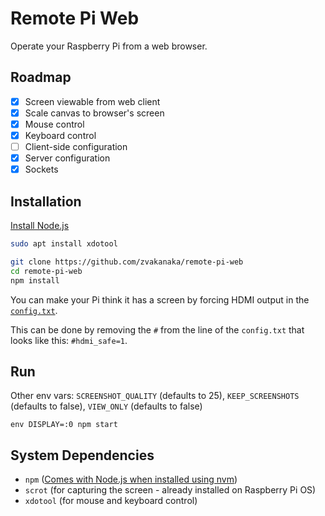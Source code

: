 # Remote Pi Web
Operate your Raspberry Pi from a web browser.

## Roadmap
- [x] Screen viewable from web client  
- [x] Scale canvas to browser's screen  
- [x] Mouse control
- [x] Keyboard control  
- [ ] Client-side configuration  
- [x] Server configuration
- [x] Sockets

## Installation
[Install Node.js](https://github.com/nvm-sh/nvm#about)
```sh
sudo apt install xdotool

git clone https://github.com/zvakanaka/remote-pi-web
cd remote-pi-web
npm install
```

You can make your Pi think it has a screen by forcing HDMI output in the [`config.txt`](https://www.raspberrypi.org/documentation/configuration/config-txt/boot.md).

This can be done by removing the `#` from the line of the `config.txt` that looks like this: `#hdmi_safe=1`.

## Run
Other env vars: `SCREENSHOT_QUALITY` (defaults to 25), `KEEP_SCREENSHOTS` (defaults to false), `VIEW_ONLY` (defaults to false)
```
env DISPLAY=:0 npm start
``` 

## System Dependencies
- `npm` ([Comes with Node.js when installed using nvm](https://github.com/nvm-sh/nvm#about))
- `scrot` (for capturing the screen - already installed on Raspberry Pi OS)
- `xdotool` (for mouse and keyboard control)
